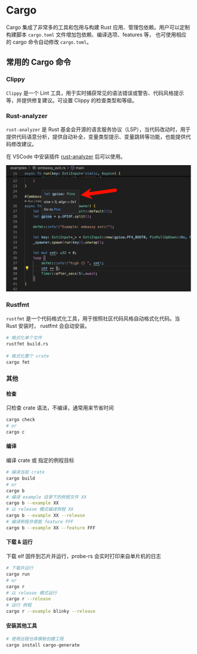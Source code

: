 
# Cargo 

Cargo 集成了非常多的工具和包用与构建 Rust 应用、管理包依赖。用户可以定制构建脚本 `cargo.toml` 文件增加包依赖、编译选项、features 等， 也可使用相应的 cargo 命令自动修改 `cargo.toml`。

## 常用的 Cargo 命令

### Clippy

`Clippy` 是一个 Lint 工具，用于实时捕获常见的语法错误或警告、代码风格提示等，并提供修复建议。可设置 Clippy 的检查类型和等级。

### Rust-analyzer
`rust-analyzer` 是 Rust 基金会开源的语言服务协议（LSP），当代码改动时，用于提供代码语意分析，提供自动补全，变量类型提示、变量跳转等功能，也能提供代码修改建议。

在 VSCode 中安装插件 [rust-analyzer](https://marketplace.visualstudio.com/items?itemName=rust-lang.rust-analyzer) 后可以使用。

![rust-analyzer](./images/rust-analyzer.png)
### Rustfmt
`rustfmt` 是一个代码格式化工具，用于按照社区代码风格自动格式化代码。当 Rust 安装时， rustfmt 会自动安装。
``` bash
# 格式化单个文件
rustfmt build.rs

# 格式化整个 crate
cargo fmt
``` 
### 其他

#### 检查

只检查 crate 语法，不编译，通常用来节省时间
``` bash
cargo check
# or
cargo c
```

#### 编译

编译 crate 或 指定的例程目标
``` bash
# 编译当前 crate
cargo build
# or
cargo b
# 编译 example 目录下的例程文件 XX
cargo b --example XX
# 以 release 模式编译例程 XX
cargo b --example XX --release
# 编译例程并使能 feature FFF
cargo b --example XX --feature FFF
```

#### 下载 & 运行

下载 elf 固件到芯片并运行，probe-rs 会实时打印来自单片机的日志
``` bash
# 下载并运行
cargo run
# or
cargo r
# 以 release 模式运行
cargo r --release
# 运行 例程
cargo r --example blinky --release
```

#### 安装其他工具
``` bash
# 使用远程仓库模板创建工程
cargo install cargo-generate
```